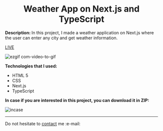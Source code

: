 <h1 align = "center">Weather App on Next.js and TypeScript</h1>
<p><b>Description: </b>In this project, I made a weather application on Next.js where the user can enter any city and get weather information.</p> 
<a href = "https://weather-next-js-beta.vercel.app/">LIVE</a>

![ezgif com-video-to-gif](https://user-images.githubusercontent.com/67589338/217575290-aec1e803-a98a-4e9c-9b28-b704d311dd8a.gif)


<b>Technologies that I used:</b>

<ul>
  <li>HTML 5</li>
  <li>CSS</li>
  <li>Next.js</li>
  <li>TypeScript</li>
</ul>

<b>In case if you are interested in this project, you can download it in ZIP:</b>

![incase](https://user-images.githubusercontent.com/67589338/126912295-1e69ace5-af2d-4a8c-96a9-41aa909c8c43.png)

<hr>

<p>Do not hesitate to <a href="mailto:vladyslawork@gmail.com">contact</a> me :e-mail:</p>
